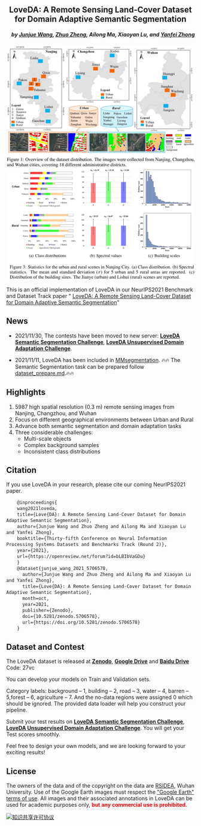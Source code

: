<h2 align="center">LoveDA: A Remote Sensing Land-Cover Dataset for Domain Adaptive Semantic Segmentation</h2>

<h5 align="right">by <a href="https://junjue-wang.github.io/homepage/">Junjue Wang</a>, <a href="http://zhuozheng.top/">Zhuo Zheng</a>, Ailong Ma, Xiaoyan Lu, and <a href="http://rsidea.whu.edu.cn/">Yanfei Zhong</a></h5>

<div align="center">
  <img src="https://github.com/Junjue-Wang/resources/blob/main/LoveDA/LoveDA.jpg?raw=true">
  <img src="https://github.com/Junjue-Wang/resources/blob/main/LoveDA/statics_diff.png?raw=true">
</div>


This is an official implementation of LoveDA in our NeurIPS2021 Benchmark and Dataset Track paper "
<a href="https://www.researchgate.net/profile/Junjue-Wang/publication/355390292_LoveDA_A_Remote_Sensing_Land-Cover_Dataset_for_Domain_Adaptive_Semantic_Segmentation/links/617cd8bda767a03c14cecbc9/LoveDA-A-Remote-Sensing-Land-Cover-Dataset-for-Domain-Adaptive-Semantic-Segmentation.pdf?_sg%5B0%5D=Iw5FPui1-9iYrZN7aZO766hZA-LmublHlq8bp0694vUeIGDIzp5SGTfYN-OWhurZOujSPU0RDZ5lW0i02HVUew.7x9qdrvJwRmAnsqEyh5-xSFdh0M9AaTpdXcZCfHyhVl5GNLR5nlDIx8ctTXFy1HE1yNexX4ytzYqJWkAGJVTvg.Rrg3rXhcp9mMlLTU3n9Jf-h0Kt8VzHAd0AmhG2yPQxI-yRK6J0wAulUZ65dih6BQ9CbrQm0_23_nULO_BXwaJg&_sg%5B1%5D=KLu7pn0g50f8FwKE9x5iOuDPYb8VaOpX4k_ieq8eWJVVeJyXbZJO-O4pCL687QRxYbBnWdo7fJj8FZEOc3t3lgVVyDz0CFS-ff7LToXj4R9W.7x9qdrvJwRmAnsqEyh5-xSFdh0M9AaTpdXcZCfHyhVl5GNLR5nlDIx8ctTXFy1HE1yNexX4ytzYqJWkAGJVTvg.Rrg3rXhcp9mMlLTU3n9Jf-h0Kt8VzHAd0AmhG2yPQxI-yRK6J0wAulUZ65dih6BQ9CbrQm0_23_nULO_BXwaJg&_iepl=">
LoveDA: A Remote Sensing Land-Cover Dataset for Domain Adaptive Semantic Segmentation</a>"


## News
- 2021/11/30, The contests have been moved to new server:
[<b>LoveDA Semantic Segmentation Challenge</b>](https://codalab.lisn.upsaclay.fr/competitions/421), [<b>LoveDA Unsupervised Domain Adaptation Challenge</b>](https://codalab.lisn.upsaclay.fr/competitions/424).

- 2021/11/11, LoveDA has been included in [MMsegmentation](https://github.com/open-mmlab/mmsegmentation).
🔥🔥 The Semantic Segmentation task can be prepared follow [dataset_prepare.md](https://github.com/open-mmlab/mmsegmentation/blob/master/docs/dataset_prepare.md#loveda).🔥🔥 




## Highlights
1. 5987 high spatial resolution (0.3 m) remote sensing images from Nanjing, Changzhou, and Wuhan
2. Focus on different geographical environments between Urban and Rural
3. Advance both semantic segmentation and domain adaptation tasks
4. Three considerable challenges:
    * Multi-scale objects
    * Complex background samples
    * Inconsistent class distributions

## Citation
If you use LoveDA in your research, please cite our coming NeurIPS2021 paper.
```text
    @inproceedings{
    wang2021loveda,
    title={Love{DA}: A Remote Sensing Land-Cover Dataset for Domain Adaptive Semantic Segmentation},
    author={Junjue Wang and Zhuo Zheng and Ailong Ma and Xiaoyan Lu and Yanfei Zhong},
    booktitle={Thirty-fifth Conference on Neural Information Processing Systems Datasets and Benchmarks Track (Round 2)},
    year={2021},
    url={https://openreview.net/forum?id=bLBIbVaGDu}
    }
    @dataset{junjue_wang_2021_5706578,
      author={Junjue Wang and Zhuo Zheng and Ailong Ma and Xiaoyan Lu and Yanfei Zhong},
      title={Love{DA}: A Remote Sensing Land-Cover Dataset for Domain Adaptive Semantic Segmentation},
      month=oct,
      year=2021,
      publisher={Zenodo},
      doi={10.5281/zenodo.5706578},
      url={https://doi.org/10.5281/zenodo.5706578}
    }
```


## Dataset and Contest
The LoveDA dataset is released at [<b>Zenodo</b>](https://doi.org/10.5281/zenodo.5706578), 
[<b>Google Drive</b>](https://drive.google.com/drive/folders/1ibYV0qwn4yuuh068Rnc-w4tPi0U0c-ti?usp=sharing)
and [<b>Baidu Drive</b>](https://pan.baidu.com/s/1YrU1Y4Y0dS0f_OOHXpzspQ) Code: 27vc



You can develop your models on Train and Validation sets.

Category labels: background – 1, building – 2, road – 3,
                 water – 4, barren – 5,forest – 6, agriculture – 7. And the no-data regions were assigned 0
                 which should be ignored. The provided data loader will help you construct your pipeline.  
                 

Submit your test results on [<b>LoveDA Semantic Segmentation Challenge</b>](https://codalab.lisn.upsaclay.fr/competitions/421), [<b>LoveDA Unsupervised Domain Adaptation Challenge</b>](https://codalab.lisn.upsaclay.fr/competitions/424).
You will get your Test scores smoothly.

Feel free to design your own models, and we are looking forward to your exciting results!


## License
The owners of the data and of the copyright on the data are [RSIDEA](http://rsidea.whu.edu.cn/), Wuhan University.
Use of the Google Earth images must respect the ["Google Earth" terms of use](https://about.google/brand-resource-center/products-and-services/geo-guidelines/).
All images and their associated annotations in LoveDA can be used for academic purposes only,
<font color="red"><b> but any commercial use is prohibited.</b></font>

<a rel="license" href="https://creativecommons.org/licenses/by-nc-sa/4.0/deed.en">
<img alt="知识共享许可协议" style="border-width:0" src="https://i.creativecommons.org/l/by-nc-sa/4.0/88x31.png" /></a>